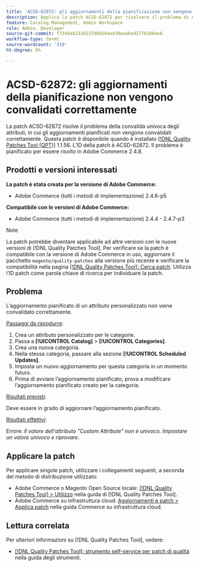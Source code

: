 ```yaml
---
title: 'ACSD-62872: gli aggiornamenti della pianificazione non vengono convalidati correttamente'
description: Applica la patch ACSD-62872 per risolvere il problema di Adobe Commerce con convalida di attributi univoci in cui gli aggiornamenti pianificati non vengono convalidati correttamente.
feature: Catalog Management, Admin Workspace
role: Admin, Developer
source-git-commit: f734dab2316237d60164a430eeabed17782b0ae6
workflow-type: tm+mt
source-wordcount: '319'
ht-degree: 0%

---
```



# ACSD-62872: gli aggiornamenti della pianificazione non vengono convalidati correttamente

La patch ACSD-62872 risolve il problema della convalida univoca degli attributi, in cui gli aggiornamenti pianificati non vengono convalidati correttamente. Questa patch è disponibile quando è installato [[!DNL Quality Patches Tool (QPT)]](/help/tools/quality-patches-tool/quality-patches-tool-to-self-serve-quality-patches.md) 1.1.56. L’ID della patch è ACSD-62872. Il problema è pianificato per essere risolto in Adobe Commerce 2.4.8.

## Prodotti e versioni interessati

**La patch è stata creata per la versione di Adobe Commerce:**

* Adobe Commerce (tutti i metodi di implementazione) 2.4.6-p5

**Compatibile con le versioni di Adobe Commerce:**

* Adobe Commerce (tutti i metodi di implementazione) 2.4.4 - 2.4.7-p3

>[!NOTE]
>
>La patch potrebbe diventare applicabile ad altre versioni con le nuove versioni di [!DNL Quality Patches Tool]. Per verificare se la patch è compatibile con la versione di Adobe Commerce in uso, aggiornare il pacchetto `magento/quality-patches` alla versione più recente e verificare la compatibilità nella pagina [[!DNL Quality Patches Tool]: Cerca patch](https://experienceleague.adobe.com/tools/commerce-quality-patches/index.html). Utilizza l’ID patch come parola chiave di ricerca per individuare la patch.

## Problema

L’aggiornamento pianificato di un attributo personalizzato non viene convalidato correttamente.

<u>Passaggi da riprodurre</u>:

1. Crea un attributo personalizzato per le categorie.
1. Passa a **[!UICONTROL Catalog]** > **[!UICONTROL Categories]**.
1. Crea una nuova categoria.
1. Nella stessa categoria, passare alla sezione **[!UICONTROL Scheduled Updates]**.
1. Imposta un nuovo aggiornamento per questa categoria in un momento futuro.
1. Prima di avviare l’aggiornamento pianificato, prova a modificare l’aggiornamento pianificato creato per la categoria.

<u>Risultati previsti</u>:

Deve essere in grado di aggiornare l’aggiornamento pianificato.

<u>Risultati effettivi</u>:

Errore: *Il valore dell&#39;attributo &quot;Custom Attribute&quot; non è univoco. Impostare un valore univoco e riprovare.*

## Applicare la patch

Per applicare singole patch, utilizzare i collegamenti seguenti, a seconda del metodo di distribuzione utilizzato:

* Adobe Commerce o Magento Open Source locale: [[!DNL Quality Patches Tool] > Utilizzo](/help/tools/quality-patches-tool/usage.md) nella guida di [!DNL Quality Patches Tool].
* Adobe Commerce su infrastruttura cloud: [Aggiornamenti e patch > Applica patch](https://experienceleague.adobe.com/docs/commerce-cloud-service/user-guide/develop/upgrade/apply-patches.html) nella guida Commerce su infrastruttura cloud.


## Lettura correlata

Per ulteriori informazioni su [!DNL Quality Patches Tool], vedere:

* [[!DNL Quality Patches Tool]: strumento self-service per patch di qualità](/help/tools/quality-patches-tool/quality-patches-tool-to-self-serve-quality-patches.md) nella guida degli strumenti.
